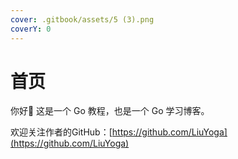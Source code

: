 ```yaml
---
cover: .gitbook/assets/5 (3).png
coverY: 0
---
```


# 首页

你好👋 这是一个 Go 教程，也是一个 Go 学习博客。

欢迎关注作者的GitHub：[https://github.com/LiuYoga](https://github.com/LiuYoga)
